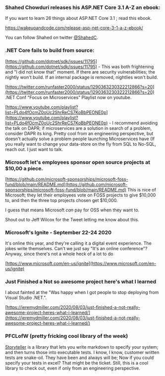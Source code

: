 ### Shahed Chowduri releases his ASP.NET Core 3.1 A-Z an ebook:

If you want to learn 26 things about ASP.NET Core 3.1 ; read this ebook.

https://wakeupandcode.com/release-asp-net-core-3-1-a-z-ebook/

You can follow Shahed on twitter [@ShahedC](https://twitter.com/shahedc).

### .NET Core fails to build from source:

[https://github.com/dotnet/sdk/issues/11795](https://github.com/dotnet/sdk/issues/11795) - This was both frightening and "I did not know that" moment. If there are security vulnerabilities; the nightly won't build. If an internal package is removed, nightlies won't build.

[https://twitter.com/runfaster2000/status/1290363230322212866?s=20](https://twitter.com/runfaster2000/status/1290363230322212866?s=20)
.NET Conf "Focus on Microservices" Playlist now on youtube.

[https://www.youtube.com/playlist?list=PLdo4fOcmZ0oUc2ShrReCS7KoBbPEONE0p](https://www.youtube.com/playlist?list=PLdo4fOcmZ0oUc2ShrReCS7KoBbPEONE0p) - I recommend avoiding the talk on DAPR; if microservices are a solution in search of a problem, consider DAPR its king. Pretty cool from an engineering perspective, but doesn't actually solve a problem people launching Microservices have (If you really want to change your data-store on the fly from SQL to No-SQL, reach out. I just want to talk.


### Microsoft let's employees sponsor open source projects at $10,00 a piece.

[https://github.com/microsoft-sponsorships/microsoft-foss-fund/blob/main/README.md](https://github.com/microsoft-sponsorships/microsoft-foss-fund/blob/main/README.md) This is nice of Microsoft; they let their employees vote on FOSS projects to give $10,000 to, and then the three top projects chosen get $10,000.

I guess that means Microsoft *can* pay for OSS when they want to.

Shout out to Jeff Wilcox for the Tweet letting me know about this.

### Microsoft's Ignite - September 22-24 2020

It's online this year, and they're calling it a digital event experience. The jokes write themselves. Can't we just say "It's an online conference"? Anyway, since there's not a whole heck of a lot to do

[https://www.microsoft.com/en-us/ignite](https://www.microsoft.com/en-us/ignite)

### Just Finished a Not so awesome project here's what I learned

I about fainted at the "Was happy when I got people to stop deploying from Visual Studio .NET.".

[https://jeremydmiller.com/2020/08/03/just-finished-a-not-really-awesome-project-heres-what-i-learned/](https://jeremydmiller.com/2020/08/03/just-finished-a-not-really-awesome-project-heres-what-i-learned/)

### PFCLofW (pretty fricking cool library of the week)

[Storyteller](https://storyteller.github.io/) is a library that lets you write markdown to specify your system; and then turns those into executable tests. I know, I know, customer written tests are snake-oil. They have been and always will be; Now if you could specify your tests in excel? That might be the ticket. Still, this is a cool library to check out, even if only from an engineering perspective.

